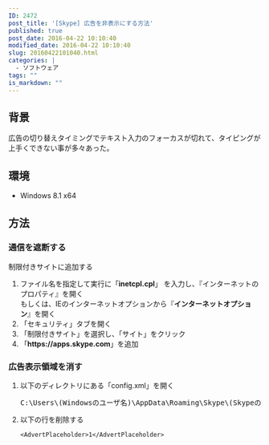 ```yaml
---
ID: 2472
post_title: '[Skype] 広告を非表示にする方法'
published: true
post_date: 2016-04-22 10:10:40
modified_date: 2016-04-22 10:10:40
slug: 20160422101040.html
categories: |
  - ソフトウェア
tags: ""
is_markdown: ""
---
```

<!--more-->
<h2>背景</h2>
<p>広告の切り替えタイミングでテキスト入力のフォーカスが切れて、タイピングが上手くできない事が多々あった。</p>
<h2>環境</h2>
<ul>
<li>Windows 8.1 x64</li>
</ul>
<h2>方法</h2>
<h3>通信を遮断する</h3>
<p>制限付きサイトに追加する</p>
<ol>
<li>ファイル名を指定して実行に「<b>inetcpl.cpl</b>」 を入力し、『インターネットのプロパティ』を開く<br>
もしくは、IEのインターネットオプションから『<b>インターネットオプション</b>』を開く</li>
<li>「セキュリティ」タブを開く</li>
<li>「制限付きサイト」を選択し、「サイト」をクリック</li>
<li>「<b>https://apps.skype.com</b>」を追加</li>
</ol>
<h3>広告表示領域を消す</h3>
<ol>
<li>以下のディレクトリにある「config.xml」を開く<br><pre>C:\Users\(Windowsのユーザ名)\AppData\Roaming\Skype\(SkypeのユーザID)</pre>
</li>
<li>以下の行を削除する
<pre><code class="language-xml">&lt;AdvertPlaceholder&gt;1&lt;/AdvertPlaceholder&gt;
</code></pre>
</li>
</ol>